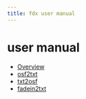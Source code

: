 ```yaml
---
title: fdx user manual
---
```


user manual
===========

- [Overview](index.html)
- [osf2txt](osf2txt.html)
- [txt2osf](txt2osf.html)
- [fadein2txt](txt2osf.html)

